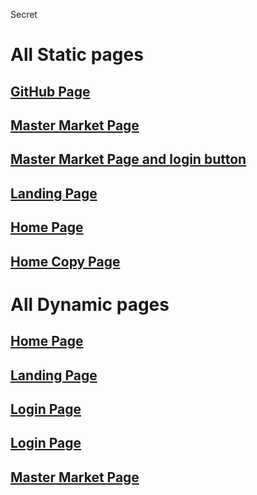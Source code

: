Secret

<h1>All Static pages</h1>
<h2><a href="https://abdallahm19.github.io/Master_market/">GitHub Page</a></h2>
<h2><a href="https://abdallahm19.github.io/Master_market/templates/home.html">Master Market Page</a></h2>
<h2><a href="https://abdallahm19.github.io/Master_market/templates/home_login.html">Master Market Page and login button</a></h2>
<h2><a href="https://abdallahm19.github.io/Master_market/templates/landing_page.html">Landing Page</a></h2>
<h2><a href="https://abdallahm19.github.io/Master_market/templates/master_market.html">Home Page</a></h2>
<h2><a href="https://abdallahm19.github.io/Master_market/templates/master_market_img.html">Home Copy Page</a></h2>


<h1>All Dynamic pages</h1>
<h2><a href="https://abdallahm19.github.io/Master_market/dynamic_templates/master_market.html">Home Page</a></h2>
<h2><a href="https://abdallahm19.github.io/Master_market/dynamic_templates/landing_page.html">Landing Page</a></h2>
<h2><a href="https://abdallahm19.github.io/Master_market/dynamic_templates/login.html">Login Page</a></h2>
<h2><a href="https://abdallahm19.github.io/Master_market/dynamic_templates/register.html">Login Page</a></h2>
<h2><a href="https://abdallahm19.github.io/Master_market/dynamic_templates/home.html">Master Market Page</a></h2>